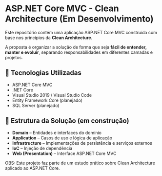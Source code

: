 # ASP.NET Core MVC - Clean Architecture (Em Desenvolvimento)

Este repositório contém uma aplicação ASP.NET Core MVC construída com base nos princípios da **Clean Architecture**.

A proposta é organizar a solução de forma que seja **fácil de entender, manter e evoluir**, separando responsabilidades em diferentes camadas e projetos.

## 🔧 Tecnologias Utilizadas

- ASP.NET Core MVC
- .NET Core
- Visual Studio 2019 / Visual Studio Code
- Entity Framework Core (planejado)
- SQL Server (planejado)

## 🧱 Estrutura da Solução (em construção)

- **Domain** – Entidades e interfaces do domínio
- **Application** – Casos de uso e lógica de aplicação
- **Infrastructure** – Implementações de persistência e serviços externos
- **IoC** – Injeção de dependência
- **Web (Presentation)** – Interface ASP.NET Core MVC

OBS: Este projeto faz parte de um estudo prático sobre Clean Architecture aplicado ao ASP.NET Core.
